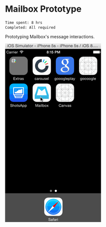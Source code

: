 Mailbox Prototype
==================

```
Time spent: 8 hrs
Completed: All required
```

Prototyping Mailbox's message interactions.

![Mailbox gif](/mailbox.gif?raw=true "Mailbox Gif")
